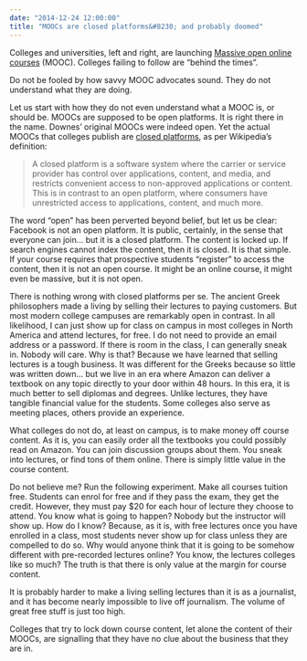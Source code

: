 ```yaml
---
date: "2014-12-24 12:00:00"
title: "MOOCs are closed platforms&#8230; and probably doomed"
---
```




Colleges and universities, left and right, are launching [Massive open online courses](https://en.wikipedia.org/wiki/Massive_open_online_course) (MOOC). Colleges failing to follow are &ldquo;behind the times&rdquo;.

Do not be fooled by how savvy MOOC advocates sound. They do not understand what they are doing.

Let us start with how they do not even understand what a MOOC is, or should be. MOOCs are supposed to be open platforms. It is right there in the name. Downes&rsquo; original MOOCs were indeed open. Yet the actual MOOCs that colleges publish are [closed platforms](https://en.wikipedia.org/wiki/Closed_platform), as per Wikipedia&rsquo;s definition:

> A closed platform is a software system where the carrier or service provider has control over applications, content, and media, and restricts convenient access to non-approved applications or content. This is in contrast to an open platform, where consumers have unrestricted access to applications, content, and much more.



The word &ldquo;open&rdquo; has been perverted beyond belief, but let us be clear: Facebook is not an open platform. It is public, certainly, in the sense that everyone can join&hellip; but it is a closed platform. The content is locked up. If search engines cannot index the content, then it is closed. It is that simple. If your course requires that prospective students &ldquo;register&rdquo; to access the content, then it is not an open course. It might be an online course, it might even be massive, but it is not open.

There is nothing wrong with closed platforms per se. The ancient Greek philosophers made a living by selling their lectures to paying customers. But most modern college campuses are remarkably open in contrast. In all likelihood, I can just show up for class on campus in most colleges in North America and attend lectures, for free. I do not need to provide an email address or a password. If there is room in the class, I can generally sneak in. Nobody will care. Why is that? Because we have learned that selling lectures is a tough business. It was different for the Greeks because so little was written down&hellip; but we live in an era where Amazon can deliver a textbook on any topic directly to your door within 48 hours. In this era, it is much better to sell diplomas and degrees. Unlike lectures, they have tangible financial value for the students. Some colleges also serve as meeting places, others provide an experience.

What colleges do not do, at least on campus, is to make money off course content. As it is, you can easily order all the textbooks you could possibly read on Amazon. You can join discussion groups about them. You sneak into lectures, or find tons of them online. There is simply little value in the course content.

Do not believe me? Run the following experiment. Make all courses tuition free. Students can enrol for free and if they pass the exam, they get the credit. However, they must pay $20 for each hour of lecture they choose to attend. You know what is going to happen? Nobody but the instructor will show up. How do I know? Because, as it is, with free lectures once you have enrolled in a class, most students never show up for class unless they are compelled to do so. Why would anyone think that it is going to be somehow different with pre-recorded lectures online? You know, the lectures colleges like so much? The truth is that there is only value at the margin for course content.

It is probably harder to make a living selling lectures than it is as a journalist, and it has become nearly impossible to live off journalism. The volume of great free stuff is just too high.

Colleges that try to lock down course content, let alone the content of their MOOCs, are signalling that they have no clue about the business that they are in.

